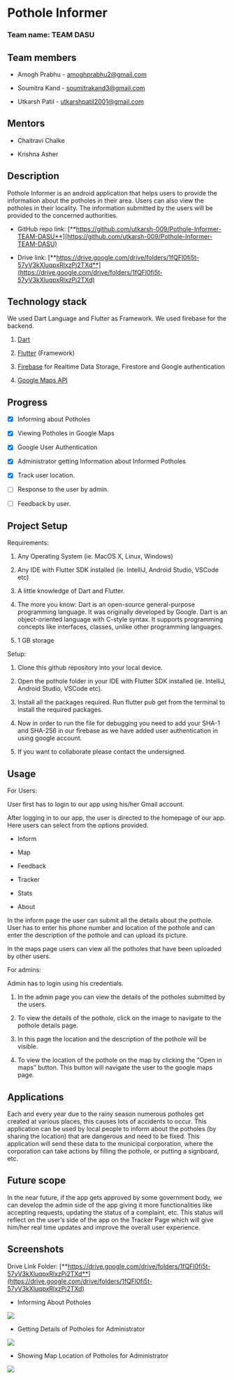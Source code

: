# Pothole Informer

### Team name: TEAM DASU

## Team members

- Amogh Prabhu - amoghprabhu2@gmail.com

- Soumitra Kand - soumitrakand3@gmail.com

- Utkarsh Patil - utkarshpatil2001@gmail.com

## Mentors

- Chaitravi Chalke

- Krishna Asher

## Description

Pothole Informer is an android application that helps users to provide
the information about the potholes in their area. Users can also view
the potholes in their locality. The information submitted by the users
will be provided to the concerned authorities.

- GitHub repo link:
  [**https://github.com/utkarsh-009/Pothole-Informer-TEAM-DASU**](https://github.com/utkarsh-009/Pothole-Informer-TEAM-DASU)

- Drive link:
  [**https://drive.google.com/drive/folders/1fQFl0fi5t-57yV3kXluqpxRlxzPj2TXd**](https://drive.google.com/drive/folders/1fQFl0fi5t-57yV3kXluqpxRlxzPj2TXd)

## Technology stack

We used Dart Language and Flutter as Framework. We used firebase for the backend.

1.  [Dart](https://dart.dev/)

2.  [Flutter](https://flutter.dev/) (Framework)

3.  [Firebase](https://firebase.google.com/) for Realtime Data Storage, Firestore and Google authentication

4.  [Google Maps API](https://mapsplatform.google.com/)

## Progress

- [x] Informing about Potholes

- [x] Viewing Potholes in Google Maps

- [x] Google User Authentication

- [x] Administrator getting Information about Informed Potholes

- [x] Track user location.

- [ ] Response to the user by admin.

- [ ] Feedback by user.

## Project Setup

Requirements:

1.  Any Operating System (ie. MacOS X, Linux, Windows)

2.  Any IDE with Flutter SDK installed (ie. IntelliJ, Android Studio, VSCode etc)

3.  A little knowledge of Dart and Flutter.

4.  The more you know: Dart is an open-source general-purpose programming language. It was originally developed by Google. Dart is an object-oriented language with C-style syntax. It supports programming concepts like interfaces, classes, unlike other programming languages.

5.  1 GB storage

Setup:

1.  Clone this github repository into your local device.

2.  Open the pothole folder in your IDE with Flutter SDK installed (ie. IntelliJ, Android Studio, VSCode etc).

3.  Install all the packages required. Run flutter pub get from the terminal to install the required packages.

4.  Now in order to run the file for debugging you need to add your SHA-1 and SHA-256 in our firebase as we have added user authentication in using google account.

5.  If you want to collaborate please contact the undersigned.

## Usage

For Users:

User first has to login to our app using his/her Gmail account.

After logging in to our app, the user is directed to the homepage of our app. Here users can select from the options provided.

- Inform

- Map

- Feedback

- Tracker

- Stats

- About

In the inform page the user can submit all the details about the pothole. User has to enter his phone number and location of the pothole and can enter the description of the pothole and can upload its picture.

In the maps page users can view all the potholes that have been uploaded by other users.

For admins:

Admin has to login using his credentials.

1.  In the admin page you can view the details of the potholes submitted
    by the users.

2.  To view the details of the pothole, click on the image to navigate
    to the pothole details page.

3.  In this page the location and the description of the pothole will
    be visible.

4.  To view the location of the pothole on the map by clicking the “Open
    in maps” button. This button will navigate the user to the google
    maps page.

## Applications

Each and every year due to the rainy season numerous potholes get created at various places, this causes lots of accidents to occur. This application can be used by local people to inform about the potholes (by sharing the location) that are dangerous and need to be fixed. This application will send these data to the municipal corporation, where the corporation can take actions by filling the pothole, or putting a signboard, etc.

## Future scope

In the near future, if the app gets approved by some government body, we can develop the admin side of the app giving it more functionalities like accepting requests, updating the status of a complaint, etc. This status will reflect on the user’s side of the app on the Tracker Page which will give him/her real time updates and improve the overall user experience.

## Screenshots

Drive Link Folder:
[**https://drive.google.com/drive/folders/1fQFl0fi5t-57yV3kXluqpxRlxzPj2TXd**](https://drive.google.com/drive/folders/1fQFl0fi5t-57yV3kXluqpxRlxzPj2TXd)

- Informing About Potholes

![](Images/image1.jpg)

- Getting Details of Potholes for Administrator

![](Images/image2.jpg)

- Showing Map Location of Potholes for Administrator

![](Images/image3.jpg)
